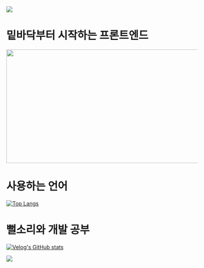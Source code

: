 

<img src="https://capsule-render.vercel.app/api?type=waving&color=FFCC00&height=150&section=header" />

# 밑바닥부터 시작하는 프론트엔드
<a href="https://www.gitanimals.org/en_US?utm_medium=image&utm_source=BryanLee98&utm_content=farm">
<img
  src="https://render.gitanimals.org/farms/BryanLee98"
  width="600"
  height="300"
/>
</a>

# 사용하는 언어

[![Top Langs](https://github-readme-stats.vercel.app/api/top-langs/?username=BryanLee98)](https://github.com/BryanLee98/github-readme-stats)

# 뻘소리와 개발 공부
[![Velog's GitHub stats](https://velog-readme-stats.vercel.app/api?name=bryan7845)](https://velog.io/@bryan7845/posts)

<img src="https://capsule-render.vercel.app/api?type=waving&color=FFCC00&height=150&section=footer" />

